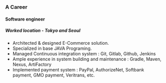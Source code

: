 
### A Career

#### Software engineer 

##### Worked location - Tokyo and Seoul

- Architected & designed E-Commerce solution.
- Specialized in base JAVA Programing.
- Managed Continuous integration system : Git, Gitlab, Github, Jenkins
- Ample experience in system building and maintenance : Gradle, Maven, Nexus, ArtiFactory
- Implemented payment system : PayPal, AuthorizeNet, Softbank payment, GMO payment, Veritrans, etc. 
